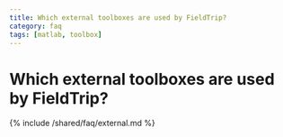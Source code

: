 ```yaml
---
title: Which external toolboxes are used by FieldTrip?
category: faq
tags: [matlab, toolbox]
---
```


# Which external toolboxes are used by FieldTrip?

{% include /shared/faq/external.md %}
